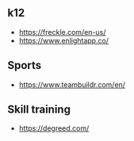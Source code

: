 

## k12
* https://freckle.com/en-us/
* https://www.enlightapp.co/

## Sports
* https://www.teambuildr.com/en/

## Skill training
* https://degreed.com/